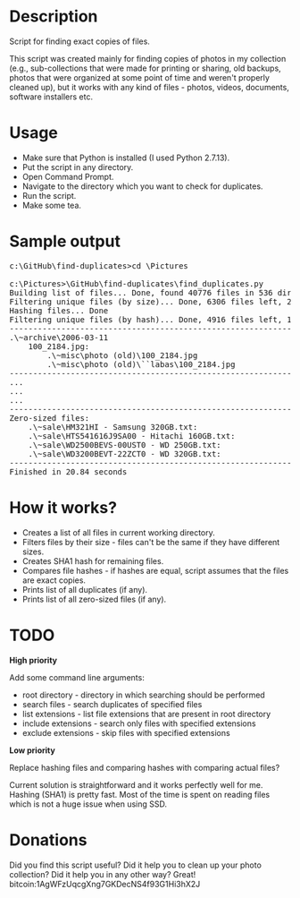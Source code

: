 # Description
Script for finding exact copies of files.

This script was created mainly for finding copies of photos in my collection (e.g., sub-collections that were made for printing or sharing, old backups, photos that were organized at some point of time and weren't properly cleaned up), but it works with any kind of files - photos, videos, documents, software installers etc.

# Usage
* Make sure that Python is installed (I used Python 2.7.13).
* Put the script in any directory.
* Open Command Prompt.
* Navigate to the directory which you want to check for duplicates.
* Run the script.
* Make some tea.

# Sample output
<pre>
c:\GitHub\find-duplicates>cd \Pictures

c:\Pictures>\GitHub\find-duplicates\find_duplicates.py
Building list of files... Done, found 40776 files in 536 directories, 154.59 GB
Filtering unique files (by size)... Done, 6306 files left, 22.81 GB
Hashing files... Done
Filtering unique files (by hash)... Done, 4916 files left, 18.46 GB
--------------------------------------------------------------------------------
.\~archive\2006-03-11
    100_2184.jpg:
        .\~misc\photo (old)\100_2184.jpg
        .\~misc\photo (old)\``labas\100_2184.jpg
--------------------------------------------------------------------------------
...
...
...
--------------------------------------------------------------------------------
Zero-sized files:
    .\~sale\HM321HI - Samsung 320GB.txt:
    .\~sale\HTS541616J9SA00 - Hitachi 160GB.txt:
    .\~sale\WD2500BEVS-00UST0 - WD 250GB.txt:
    .\~sale\WD3200BEVT-22ZCT0 - WD 320GB.txt:
--------------------------------------------------------------------------------
Finished in 20.84 seconds
</pre>

# How it works?
* Creates a list of all files in current working directory.
* Filters files by their size - files can't be the same if they have different sizes.
* Creates SHA1 hash for remaining files.
* Compares file hashes - if hashes are equal, script assumes that the files are exact copies.
* Prints list of all duplicates (if any).
* Prints list of all zero-sized files (if any).

# TODO
**High priority**

Add some command line arguments:
* root directory - directory in which searching should be performed
* search files - search duplicates of specified files
* list extensions - list file extensions that are present in root directory
* include extensions - search only files with specified extensions
* exclude extensions - skip files with specified extensions

**Low priority**

Replace hashing files and comparing hashes with comparing actual files?

Current solution is straightforward and it works perfectly well for me. Hashing (SHA1) is pretty fast. Most of the time is spent on reading files which is not a huge issue when using SSD.

# Donations
Did you find this script useful? Did it help you to clean up your photo collection? Did it help you in any other way? Great!
bitcoin:1AgWFzUqcgXng7GKDecNS4f93G1Hi3hX2J

